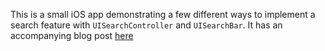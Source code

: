 This is a small iOS app demonstrating a few different ways to implement a search feature with `UISearchController` and `UISearchBar`. It has an accompanying blog post [here](http://www.yothenberg.com/uikit-searching-with-uisearchcontroller-uisearchbar)
